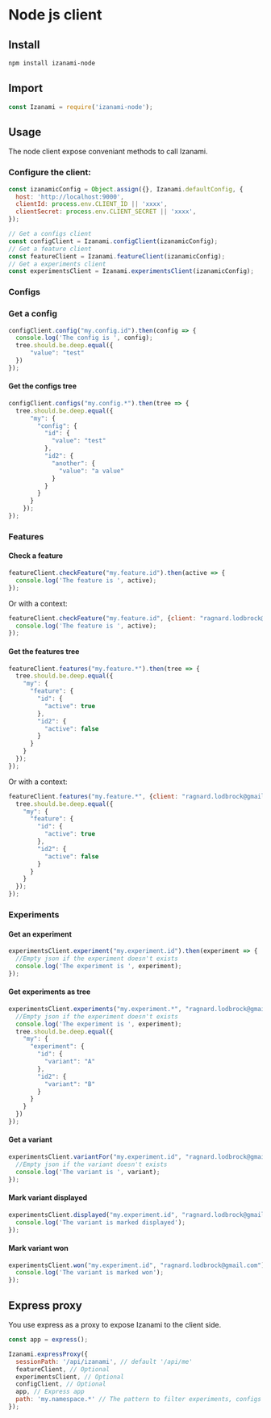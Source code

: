 # Node js client

## Install 

```bash
npm install izanami-node
```

## Import 

```javascript
const Izanami = require('izanami-node');
```

## Usage 

The node client expose conveniant methods to call Izanami. 

### Configure the client:
 
```javascript
const izanamicConfig = Object.assign({}, Izanami.defaultConfig, {
  host: 'http://localhost:9000',
  clientId: process.env.CLIENT_ID || 'xxxx',
  clientSecret: process.env.CLIENT_SECRET || 'xxxx',
});

// Get a configs client
const configClient = Izanami.configClient(izanamicConfig);
// Get a feature client 
const featureClient = Izanami.featureClient(izanamicConfig);
// Get a experiments client 
const experimentsClient = Izanami.experimentsClient(izanamicConfig);
```

### Configs 

### Get a config 

```javascript
configClient.config("my.config.id").then(config => {
  console.log('The config is ', config);
  tree.should.be.deep.equal({
      "value": "test"
  })
});
```
#### Get the configs tree

```javascript
configClient.configs("my.config.*").then(tree => {
  tree.should.be.deep.equal({
      "my": {
        "config": {
          "id": {
            "value": "test"
          },
          "id2": {
            "another": {
              "value": "a value"
            }
          }
        }
      }
    });
});
```
 

### Features
 
#### Check a feature

```javascript
featureClient.checkFeature("my.feature.id").then(active => {
  console.log('The feature is ', active);
});
```

Or with a context: 
 
```javascript
featureClient.checkFeature("my.feature.id", {client: "ragnard.lodbrock@gmail.com"}).then(active => {
  console.log('The feature is ', active);
});
```
#### Get the features tree 
 
```javascript
featureClient.features("my.feature.*").then(tree => {
  tree.should.be.deep.equal({
    "my": {
      "feature": {
        "id": {
          "active": true
        },
        "id2": {
          "active": false
        }
      }
    }
  });
});
```
 
Or with a context: 

```javascript
featureClient.features("my.feature.*", {client: "ragnard.lodbrock@gmail.com"}).then(tree => {
  tree.should.be.deep.equal({
    "my": {
      "feature": {
        "id": {
          "active": true
        },
        "id2": {
          "active": false
        }
      }
    }
  });
});
```

### Experiments  

#### Get an experiment
 
```javascript
experimentsClient.experiment("my.experiment.id").then(experiment => {
  //Empty json if the experiment doesn't exists 
  console.log('The experiment is ', experiment);
});
```

#### Get experiments as tree
 
```javascript
experimentsClient.experiments("my.experiment.*", "ragnard.lodbrock@gmail.com").then(tree => {
  //Empty json if the experiment doesn't exists 
  console.log('The experiment is ', experiment);
  tree.should.be.deep.equal({
    "my": {
      "experiment": {
        "id": {
          "variant": "A"
        },
        "id2": {
          "variant": "B"
        }
      }
    }
  })
});
```

#### Get a variant
 
```javascript
experimentsClient.variantFor("my.experiment.id", "ragnard.lodbrock@gmail.com").then(variant => {
  //Empty json if the variant doesn't exists 
  console.log('The variant is ', variant);
});
```

#### Mark variant displayed
 
```javascript
experimentsClient.displayed("my.experiment.id", "ragnard.lodbrock@gmail.com").then(__ => {
  console.log('The variant is marked displayed');
});
```
 
#### Mark variant won  

```javascript
experimentsClient.won("my.experiment.id", "ragnard.lodbrock@gmail.com").then(__ => {
  console.log('The variant is marked won');
});
```


## Express proxy 

You use express as a proxy to expose Izanami to the client side. 

```javascript
const app = express();

Izanami.expressProxy({
  sessionPath: '/api/izanami', // default '/api/me'
  featureClient, // Optional
  experimentsClient, // Optional
  configClient, // Optional
  app, // Express app 
  path: 'my.namespace.*' // The pattern to filter experiments, configs and features
});
```



